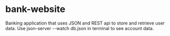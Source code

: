 # bank-website
Banking application that uses JSON and REST api to store and retrieve user data. 
Use json-server --watch db.json in terminal to see account data.
